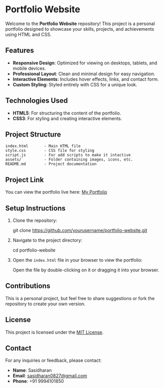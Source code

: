 # Portfolio Website

Welcome to the **Portfolio Website** repository! This project is a personal portfolio designed to showcase your skills, projects, and achievements using HTML and CSS.

## Features
- **Responsive Design**: Optimized for viewing on desktops, tablets, and mobile devices.
- **Professional Layout**: Clean and minimal design for easy navigation.
- **Interactive Elements**: Includes hover effects, links, and contact form.
- **Custom Styling**: Styled entirely with CSS for a unique look.

## Technologies Used
- **HTML5**: For structuring the content of the portfolio.
- **CSS3**: For styling and creating interactive elements.

## Project Structure
```
index.html       - Main HTML file
style.css        - CSS file for styling
script.js        - For add scripts to make it intactive
assets/          - Folder containing images, icons, etc.
README.md        - Project documentation
```

## Project Link
You can view the portfolio live here: [My Portfolio](https://sasidharan-portfolioxx.netlify.app/)

## Setup Instructions
1. Clone the repository:
   
   git clone https://github.com/yourusername/portfolio-website.git

2. Navigate to the project directory:
   
   cd portfolio-website

3. Open the `index.html` file in your browser to view the portfolio:
   
   Open the file by double-clicking on it or dragging it into your browser.


## Contributions
This is a personal project, but feel free to share suggestions or fork the repository to create your own version.

## License
This project is licensed under the [MIT License](LICENSE).

## Contact
For any inquiries or feedback, please contact:
- **Name**: Sasidharan
- **Email**: sasidharan0827@gmail.com
- **Phone**: +91 9994101850
